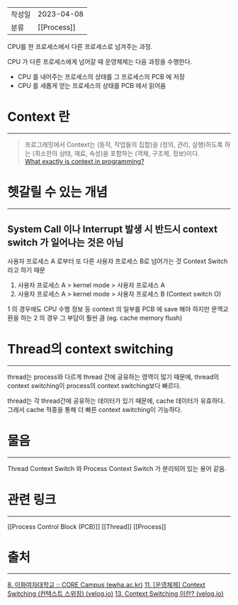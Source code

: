 |              |                                                                                                                                                                                                                                          |
|:-------------|:-----------------------------------------------------------------------------------------------------------------------------------------------------------------------------------------------------------------------------------------|
|   작성일        |                                                                                                                           2023-04-08                                                                                                     |
|    분류        |  [[Process]]                                                                                                                                                                                                                                   |

CPU를 한 프로세스에서 다른 프로세스로 넘겨주는 과정.

CPU 가 다른 프로세스에게 넘어갈 때 운영체제는 다음 과정을 수행한다.
- CPU 를 내어주는 프로세스의 상태를 그 프로세스의 PCB 에 저장
- CPU 를 새롭게 얻는 프로세스의 상태를 PCB 에서 읽어옴

# Context 란
---
>프로그래밍에서 Context는 (동작, 작업들의 집합)을 (정의, 관리, 실행)하도록 하는 (최소한의 상태, 재료, 속성)을 포함하는 (객체, 구조체, 정보)이다.  
[What exactly is context in programming?](https://www.quora.com/What-exactly-is-context-in-programming?no_redirect=1)


# 헷갈릴 수 있는 개념
---
## System Call 이나 Interrupt 발생 시 반드시 context switch 가 일어나는 것은 아님
사용자 프로세스 A 로부터 또 다른 사용자 프로세스 B로 넘어가는 것 Context Switch 라고 하기 때문

1. 사용자 프로세스 A > kernel mode > 사용자 프로세스 A
2. 사용자 프로세스 A > kernel mode > 사용자 프로세스 B (Context switch O)

1 의 경우에도 CPU 수행 정보 등 context 의 일부를 PCB 에 save 해야 하지만 문맥교환을 하는 2 의 경우 그 부담이 훨씬 큼 (eg. cache memory flush)

# Thread의 context switching
---

thread는 process와 다르게 thread 간에 공유하는 영역이 많기 때문에, thread의 context switching이 process의 context switching보다 빠르다.

thread는 각 thread간에 공유하는 데이터가 있기 때문에, cache 데이터가 유효하다. 그래서 cache 적중을 통해 더 빠른 context switching이 가능하다.


# 물음
---
Thread Context Switch 와 Process Context Switch 가 분리되어 있는 용어 같음.

# 관련 링크
---
[[Process Control Block (PCB)]]
[[Thread]]
[[Process]]

# 출처
---
[8. 이화여자대학교 :: CORE Campus (ewha.ac.kr)](https://core.ewha.ac.kr/publicview/C0101020140318134023355997?vmode=f)
[11. \[운영체제\] Context Switching (컨텍스트 스위칭) (velog.io)](https://velog.io/@kangdev/%EA%B8%B0%EC%88%A0%EB%A9%B4%EC%A0%91%EC%9A%B4%EC%98%81%EC%B2%B4%EC%A0%9C-Context-Switching-%EC%BB%A8%ED%85%8D%EC%8A%A4%ED%8A%B8-%EC%8A%A4%EC%9C%84%EC%B9%AD)
[13. Context Switching 이란? (velog.io)](https://velog.io/@curiosity806/Context-Switching%EC%9C%BC%EB%A1%9C-%EC%95%8C%EC%95%84%EB%B3%B4%EB%8A%94-process%EC%99%80-thread)